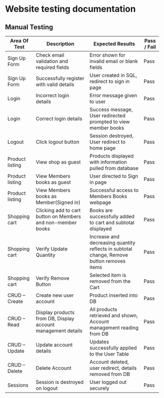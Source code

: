 # Website testing documentation

## Manual Testing

| Area Of Test		| Description                                | Expected Results                                                | Pass / Fail |
|-----------------------|--------------------------------------------|-----------------------------------------------------------------|-------------|
|Sign Up Form		| Check email validation and required fields | Error shown for invalid email or blank fields                   | Pass	     |
|Sign Up Form  		| Successfully register with valid details   | User created in SQL, redirect to sign in page                   | Pass	     |
|Login 	       		| Incorrect login details                    | Error message given to user 	          		       | Pass	     |
|Login         		| Correct login details			     | Success message, User redirected prompted to view member books  | Pass	     |
|Logout        		| Click logout button    		     | Session destroyed, User redirect to home page                   | Pass	     |
|Product listing        | View shop as guest    		     | Products displayed with information pulled from database        | Pass	     |
|Product listing        | View Members books as guest    	     | User directed to Sign in page     			       | Pass	     |
|Product listing        | View Members books as Member(Signed in)    | Successful access to Members Books webpage 		       | Pass	     |
|Shopping cart          | Clicking add to cart button on Members and non-member books   | Books are successfully added to cart and subtotal displayed	       | Pass	     |
|Shopping cart      | Verify Update Quantity   | Increase and decreasing quantity reflects in subtotal change, Remove button removes items		       | Pass	     |
|Shopping cart      | Verify Remove Button   | Selected item is removed from the Cart		       | Pass	     |
| CRUD – Create     | Create new user account                               | Product inserted into DB                          	| Pass      |
| CRUD – Read       | Display products from DB, Display account management details                               | All products retrieved and shown, Account management reading from DB                 	| Pass      |          
| CRUD – Update     | Update account details                                   | Updates successfully applied to the User Table                              	| Pass      |          
| CRUD – Delete     | Delete Account                                        | Account deleted, user redirect, details removed from DB                           	| Pass      |     
| Sessions          | Session is destroyed on logout              | User logged out securely                          | Pass      | 